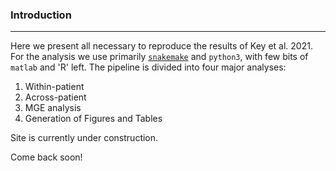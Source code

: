 <h3>Introduction</h3>  

---  

Here we present all necessary to reproduce the results of Key et al. 2021. For the analysis we use primarily [`snakemake`](https://snakemake.readthedocs.io/en/stable/) and `python3`, with few bits of `matlab` and 'R' left. The pipeline is divided into four major analyses:
1. Within-patient
2. Across-patient
3. MGE analysis
4. Generation of Figures and Tables
  

Site is currently under construction.

Come back soon!

